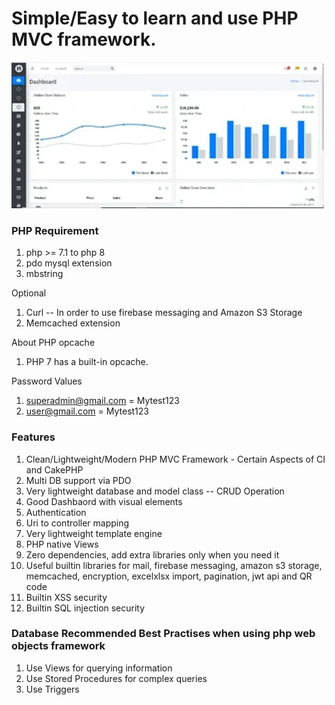 Simple/Easy to learn and use PHP MVC framework.
=======

<img src="https://github.com/RakeshShrestha/Php-Web-Objects/blob/master/screen/dashboard1.png?raw=true" alt="Dashboard" />

### PHP Requirement

1. php >= 7.1 to php 8
2. pdo mysql extension
3. mbstring

Optional
1. Curl -- In order to use firebase messaging and Amazon S3 Storage
2. Memcached extension

About PHP opcache
1. PHP 7 has a built-in opcache. 

Password Values
1. superadmin@gmail.com = Mytest123
2. user@gmail.com = Mytest123

### Features
1. Clean/Lightweight/Modern PHP MVC Framework - Certain Aspects of CI and CakePHP
2. Multi DB support via PDO 
3. Very lightweight database and model class -- CRUD Operation
4. Good Dashbaord with visual elements
5. Authentication
6. Uri to controller mapping
7. Very lightweight template engine
8. PHP native Views
9. Zero dependencies, add extra libraries only when you need it
10. Useful builtin libraries for mail, firebase messaging, amazon s3 storage, memcached, encryption, excelxlsx import, pagination, jwt api and QR code
11. Builtin XSS security
12. Builtin SQL injection security

### Database Recommended Best Practises when using php web objects framework
1. Use Views for querying information
2. Use Stored Procedures for complex queries
3. Use Triggers
